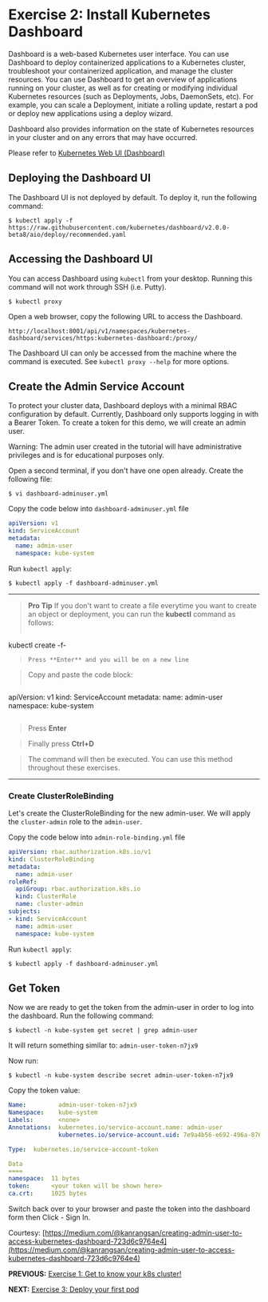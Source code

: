 # Exercise 2: Install Kubernetes Dashboard

Dashboard is a web-based Kubernetes user interface. You can use Dashboard to deploy containerized applications to a Kubernetes cluster, troubleshoot your containerized application, and manage the cluster resources. You can use Dashboard to get an overview of applications running on your cluster, as well as for creating or modifying individual Kubernetes resources (such as Deployments, Jobs, DaemonSets, etc). For example, you can scale a Deployment, initiate a rolling update, restart a pod or deploy new applications using a deploy wizard.

Dashboard also provides information on the state of Kubernetes resources in your cluster and on any errors that may have occurred.

Please refer to [Kubernetes Web UI (Dashboard)](https://kubernetes.io/docs/tasks/access-application-cluster/web-ui-dashboard/)

## Deploying the Dashboard UI
The Dashboard UI is not deployed by default. To deploy it, run the following command:

```
$ kubectl apply -f https://raw.githubusercontent.com/kubernetes/dashboard/v2.0.0-beta8/aio/deploy/recommended.yaml
```

## Accessing the Dashboard UI
You can access Dashboard using `kubectl` from your desktop. Running this command will not work through SSH (i.e. Putty).
```
$ kubectl proxy
```

Open a web browser, copy the following URL to access the Dashboard.
```
http://localhost:8001/api/v1/namespaces/kubernetes-dashboard/services/https:kubernetes-dashboard:/proxy/
```

The Dashboard UI can only be accessed from the machine where the command is executed. See `kubectl proxy --help` for more options.


## Create the Admin Service Account

To protect your cluster data, Dashboard deploys with a minimal RBAC configuration by default. Currently, Dashboard only supports logging in with a Bearer Token. To create a token for this demo, we will create an admin user.

Warning: The admin user created in the tutorial will have administrative privileges and is for educational purposes only.

Open a second terminal, if you don't have one open already. Create the following file:

```
$ vi dashboard-adminuser.yml
```

Copy the code below into `dashboard-adminuser.yml` file
```yaml
apiVersion: v1
kind: ServiceAccount
metadata:
  name: admin-user
  namespace: kube-system
```

Run `kubectl apply`:

```
$ kubectl apply -f dashboard-adminuser.yml
```
---
>**Pro Tip** If you don't want to create a file everytime you want to create an object or deployment, you can run the **kubectl** command as follows:
>```
kubectl create -f-
>```
>Press **Enter** and you will be on a new line

>Copy and paste the code block:
>```yaml
apiVersion: v1
kind: ServiceAccount
metadata:
  name: admin-user
  namespace: kube-system
>```

>Press **Enter**

>Finally press **Ctrl+D**

>The command will then be executed. You can use this method throughout these exercises.

---

### Create ClusterRoleBinding
Let's create the ClusterRoleBinding for the new admin-user. We will apply the `cluster-admin` role to the `admin-user`.

Copy the code below into `admin-role-binding.yml` file

```yaml
apiVersion: rbac.authorization.k8s.io/v1
kind: ClusterRoleBinding
metadata:
  name: admin-user
roleRef:
  apiGroup: rbac.authorization.k8s.io
  kind: ClusterRole
  name: cluster-admin
subjects:
- kind: ServiceAccount
  name: admin-user
  namespace: kube-system
```  

Run `kubectl apply`:

```
$ kubectl apply -f dashboard-adminuser.yml
```

## Get Token

Now we are ready to get the token from the admin-user in order to log into the dashboard. Run the following command:

```
$ kubectl -n kube-system get secret | grep admin-user
```

It will return something similar to: `admin-user-token-n7jx9`

Now run:

```
$ kubectl -n kube-system describe secret admin-user-token-n7jx9
```

Copy the token value:

```yaml
Name:         admin-user-token-n7jx9
Namespace:    kube-system
Labels:       <none>
Annotations:  kubernetes.io/service-account.name: admin-user
              kubernetes.io/service-account.uid: 7e9a4b56-e692-496a-8767-965076a282a4

Type:  kubernetes.io/service-account-token

Data
====
namespace:  11 bytes
token:      <your token will be shown here>
ca.crt:     1025 bytes
```

Switch back over to your browser and paste the token into the dashboard form then Click - Sign In.



Courtesy: [https://medium.com/@kanrangsan/creating-admin-user-to-access-kubernetes-dashboard-723d6c9764e4](https://medium.com/@kanrangsan/creating-admin-user-to-access-kubernetes-dashboard-723d6c9764e4)


**PREVIOUS:** [Exercise 1: Get to know your k8s cluster!](get_to_know_cluster.md)

**NEXT:** [Exercise 3: Deploy your first pod](deploy_first_pod.md)
